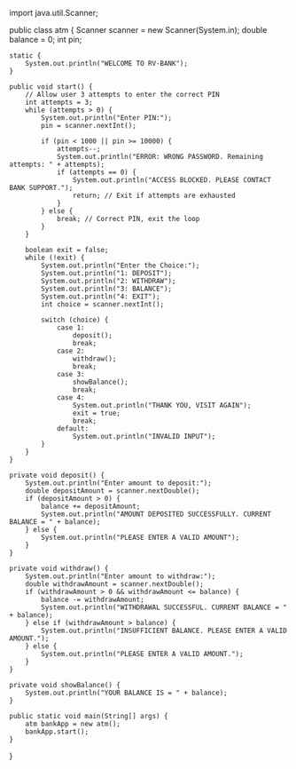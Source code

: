 import java.util.Scanner;

public class atm {
    Scanner scanner = new Scanner(System.in);
    double balance = 0;
    int pin;

    static {
        System.out.println("WELCOME TO RV-BANK");
    }

    public void start() {
        // Allow user 3 attempts to enter the correct PIN
        int attempts = 3;
        while (attempts > 0) {
            System.out.println("Enter PIN:");
            pin = scanner.nextInt();

            if (pin < 1000 || pin >= 10000) {
                attempts--;
                System.out.println("ERROR: WRONG PASSWORD. Remaining attempts: " + attempts);
                if (attempts == 0) {
                    System.out.println("ACCESS BLOCKED. PLEASE CONTACT BANK SUPPORT.");
                    return; // Exit if attempts are exhausted
                }
            } else {
                break; // Correct PIN, exit the loop
            }
        }

        boolean exit = false;
        while (!exit) {
            System.out.println("Enter the Choice:");
            System.out.println("1: DEPOSIT");
            System.out.println("2: WITHDRAW");
            System.out.println("3: BALANCE");
            System.out.println("4: EXIT");
            int choice = scanner.nextInt();

            switch (choice) {
                case 1:
                    deposit();
                    break;
                case 2:
                    withdraw();
                    break;
                case 3:
                    showBalance();
                    break;
                case 4:
                    System.out.println("THANK YOU, VISIT AGAIN");
                    exit = true;
                    break;
                default:
                    System.out.println("INVALID INPUT");
            }
        }
    }

    private void deposit() {
        System.out.println("Enter amount to deposit:");
        double depositAmount = scanner.nextDouble();
        if (depositAmount > 0) {
            balance += depositAmount;
            System.out.println("AMOUNT DEPOSITED SUCCESSFULLY. CURRENT BALANCE = " + balance);
        } else {
            System.out.println("PLEASE ENTER A VALID AMOUNT");
        }
    }

    private void withdraw() {
        System.out.println("Enter amount to withdraw:");
        double withdrawAmount = scanner.nextDouble();
        if (withdrawAmount > 0 && withdrawAmount <= balance) {
            balance -= withdrawAmount;
            System.out.println("WITHDRAWAL SUCCESSFUL. CURRENT BALANCE = " + balance);
        } else if (withdrawAmount > balance) {
            System.out.println("INSUFFICIENT BALANCE. PLEASE ENTER A VALID AMOUNT.");
        } else {
            System.out.println("PLEASE ENTER A VALID AMOUNT.");
        }
    }

    private void showBalance() {
        System.out.println("YOUR BALANCE IS = " + balance);
    }

    public static void main(String[] args) {
        atm bankApp = new atm();
        bankApp.start();
    }
}
